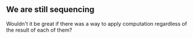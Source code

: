 ## We are still sequencing
Wouldn't it be great if there was a way to apply computation regardless of the result of each of them?

